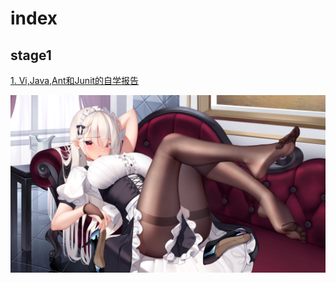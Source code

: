 # index
## stage1
[1. Vi,Java,Ant和Junit的自学报告](stage1-report/studyreport.md)

![](stage1-report/imgs/img0.png)
